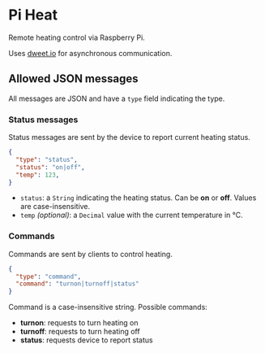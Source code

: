 Pi Heat
=======

Remote heating control via Raspberry Pi.

Uses [dweet.io](http://dweet.io/) for asynchronous communication.


Allowed JSON messages
---------------------

All messages are JSON and have a `type` field indicating the type.


### Status messages

Status messages are sent by the device to report current heating status.

```json
{
  "type": "status",
  "status": "on|off",
  "temp": 123,
}
```

* `status`: a `String` indicating the heating status. Can be **on** or **off**.
  Values are case-insensitive.
* `temp` *(optional)*: a `Decimal` value with the current temperature in °C.


### Commands

Commands are sent by clients to control heating.

```json
{
  "type": "command",
  "command": "turnon|turnoff|status"
}
```

Command is a case-insensitive string. Possible commands:

* **turnon**: requests to turn heating on
* **turnoff**: requests to turn heating off
* **status**: requests device to report status
